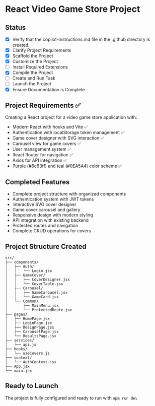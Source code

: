 # React Video Game Store Project

## Status
- [x] Verify that the copilot-instructions.md file in the .github directory is created.
- [x] Clarify Project Requirements
- [x] Scaffold the Project  
- [x] Customize the Project
- [ ] Install Required Extensions
- [x] Compile the Project
- [ ] Create and Run Task
- [ ] Launch the Project
- [x] Ensure Documentation is Complete

## Project Requirements ✅
Creating a React project for a video game store application with:
- Modern React with hooks and Vite ✅
- Authentication with localStorage token management ✅
- Game cover designer with SVG interaction ✅
- Carousel view for game covers ✅
- User management system ✅
- React Router for navigation ✅
- Axios for API integration ✅
- Purple (#6c63ff) and teal (#0EA5A4) color scheme ✅

## Completed Features
- Complete project structure with organized components
- Authentication system with JWT tokens
- Interactive SVG cover designer
- Game cover carousel and gallery
- Responsive design with modern styling
- API integration with existing backend
- Protected routes and navigation
- Complete CRUD operations for covers

## Project Structure Created
```
src/
├── components/
│   ├── Auth/
│   │   └── Login.jsx
│   ├── GameCover/
│   │   ├── CoverDesigner.jsx
│   │   └── CoverTable.jsx
│   ├── Carousel/
│   │   ├── GameCarousel.jsx
│   │   └── GameCard.jsx
│   └── Common/
│       ├── MainMenu.jsx
│       └── ProtectedRoute.jsx
├── pages/
│   ├── HomePage.jsx
│   ├── LoginPage.jsx
│   ├── DesignPage.jsx
│   ├── CarouselPage.jsx
│   └── ResultsPage.jsx
├── services/
│   └── api.js
├── hooks/
│   └── useCovers.js
├── context/
│   └── AuthContext.jsx
├── App.jsx
└── main.jsx
```

## Ready to Launch
The project is fully configured and ready to run with `npm run dev`